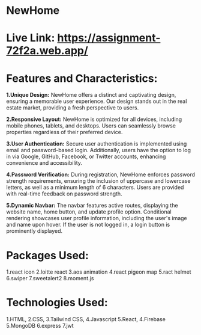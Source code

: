 # NewHome
# Live Link: https://assignment-72f2a.web.app/

# Features and Characteristics:
__1.Unique Design:__ NewHome offers a distinct and captivating design, ensuring a memorable user experience. Our design stands out in the real estate market, providing a fresh perspective to users.

__2.Responsive Layout:__ NewHome is optimized for all devices, including mobile phones, tablets, and desktops. Users can seamlessly browse properties regardless of their preferred device.

__3.User Authentication:__ Secure user authentication is implemented using email and password-based login. Additionally, users have the option to log in via Google, GitHub, Facebook, or Twitter accounts, enhancing convenience and accessibility.

__4.Password Verification:__ During registration, NewHome enforces password strength requirements, ensuring the inclusion of uppercase and lowercase letters, as well as a minimum length of 6 characters. Users are provided with real-time feedback on password strength.

__5.Dynamic Navbar:__ The navbar features active routes, displaying the website name, home button, and update profile option. Conditional rendering showcases user profile information, including the user's image and name upon hover. If the user is not logged in, a login button is prominently displayed.

# Packages Used:
1.react icon
2.loitte react
3.aos animation
4.react pigeon map
5.ract helmet
6.swiper
7.sweetalert2
8.moment.js

# Technologies Used:
1.HTML,
2.CSS,
3.Tailwind CSS,
4.Javascript
5.React,
4.Firebase
5.MongoDB
6.express
7.jwt
